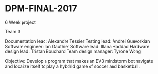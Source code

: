 # DPM-FINAL-2017

6 Week project

Team 3

Documentation lead: Alexandre Tessier
Testing lead: Andrei Guevorkian
Software engineer: Ian Gauthier
Software lead: Illana Haddad
Hardware design lead: Tristan Bouchard
Team design manager: Tyrone Wong

Objective: Develop a program that makes an EV3 mindstorm bot navigate and localize itself to play a hybdrid game of soccer and basketball.
